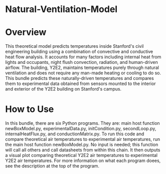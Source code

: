 # Natural-Ventilation-Model

# Overview
This theoretical model predicts temperatures inside Stanford's civil engineering building using a combination of convective and conductive heat flow analysis. It accounts for many factors including internal heat from lights and occupants, night flush convection, radiation, and human-driven airflow. The building, Y2E2, maintains temperatures purely through natural ventilation and does not require any man-made heating or cooling to do so. This bundle predicts these naturally-driven temperatures and compares them to experimental data obtained from sensors mounted to the interior and exterior of the Y2E2 building on Stanford's campus.

# How to Use
In this bundle, there are six Python programs. They are: main host function newBoxModel.py, experimentalData.py, initCondition.py, secondLoop.py, internalHeatFlux.py, and conductionMatrix.py. To run this code and compare theoretical air temperatures to experimental air temperatures, run the main host function newBoxModel.py. No input is needed; this function will call all others and call datasheets from within this chain. It then outputs a visual plot comparing theoretical Y2E2 air temperatures to experimental Y2E2 air temperatures. For more information on what each program doees, see the description at the top of the program.
